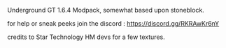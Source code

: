 Underground GT 1.6.4 Modpack, somewhat based upon stoneblock.

for help or sneak peeks join the discord :
https://discord.gg/RKRAwKr6nY

credits to Star Technology HM devs for a few textures.
